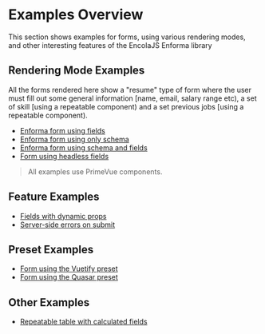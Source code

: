 # Examples Overview

This section shows examples for forms, using various rendering modes, and other interesting features of the EncolaJS Enforma library

## Rendering Mode Examples
All the forms rendered here show a "resume" type of form where the user must fill out some general information [name, email, salary range etc), a set of skill [using a repeatable component) and a set previous jobs [using a repeatable 
component).

- [Enforma form using fields](fields.md)
- [Enforma form using only schema](schema-only.md)
- [Enforma form using schema and fields](mixed-form.md)
- [Form using headless fields](headless-components.md)

> All examples use PrimeVue components.

## Feature Examples
- [Fields with dynamic props](dynamic-props.md)
- [Server-side errors on submit](server-side-errors.md)

## Preset Examples
- [Form using the Vuetify preset](vuetify-preset.md)
- [Form using the Quasar preset](quasar-preset.md)

## Other Examples
- [Repeatable table with calculated fields](hydrator)


